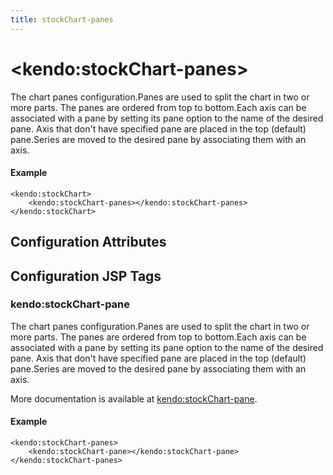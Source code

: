 ```yaml
---
title: stockChart-panes
---
```


# \<kendo:stockChart-panes\>

The chart panes configuration.Panes are used to split the chart in two or more parts. The panes are ordered from top to bottom.Each axis can be associated with a pane by setting its pane option to the name of the desired pane.
Axis that don't have specified pane are placed in the top (default) pane.Series are moved to the desired pane by associating them with an axis.

#### Example
    <kendo:stockChart>
        <kendo:stockChart-panes></kendo:stockChart-panes>
    </kendo:stockChart>

## Configuration Attributes


##  Configuration JSP Tags

### kendo:stockChart-pane

The chart panes configuration.Panes are used to split the chart in two or more parts. The panes are ordered from top to bottom.Each axis can be associated with a pane by setting its pane option to the name of the desired pane.
Axis that don't have specified pane are placed in the top (default) pane.Series are moved to the desired pane by associating them with an axis.

More documentation is available at [kendo:stockChart-pane](/api/wrappers/jsp/stockchart/pane).

#### Example

    <kendo:stockChart-panes>
        <kendo:stockChart-pane></kendo:stockChart-pane>
    </kendo:stockChart-panes>

